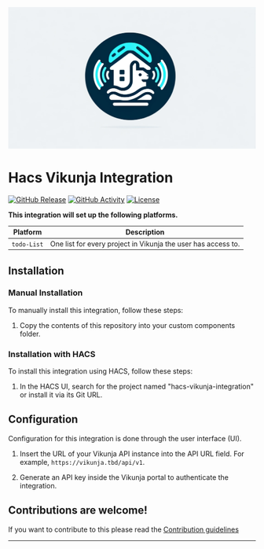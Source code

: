 ![Logo](logo.png)

# Hacs Vikunja Integration

[![GitHub Release][releases-shield]][releases]
[![GitHub Activity][commits-shield]][commits]
[![License][license-shield]](LICENSE)


**This integration will set up the following platforms.**

Platform | Description
-- | --
`todo-List` | One list for every project in Vikunja the user has access to.


## Installation

### Manual Installation

To manually install this integration, follow these steps:

1. Copy the contents of this repository into your custom components folder.

### Installation with HACS

To install this integration using HACS, follow these steps:

1. In the HACS UI, search for the project named "hacs-vikunja-integration" or install it via its Git URL.

## Configuration

Configuration for this integration is done through the user interface (UI).

1. Insert the URL of your Vikunja API instance into the API URL field. For example, `https://vikunja.tbd/api/v1`.

2. Generate an API key inside the Vikunja portal to authenticate the integration.

## Contributions are welcome!

If you want to contribute to this please read the [Contribution guidelines](CONTRIBUTING.md)

***

[commits-shield]: https://img.shields.io/github/commit-activity/y/craftoncu/integration_blueprint.svg?style=for-the-badge
[commits]: https://github.com/craftoncu/hacs-vikunja-integration/commits/main
[license-shield]: https://img.shields.io/github/license/craftoncu/hacs-vikunja-integration.svg?style=for-the-badge
[releases-shield]: https://img.shields.io/github/release/ludeeus/integration_blueprint.svg?style=for-the-badge
[releases]: https://github.com/craftoncu/hacs-vikunja-integration/releases
